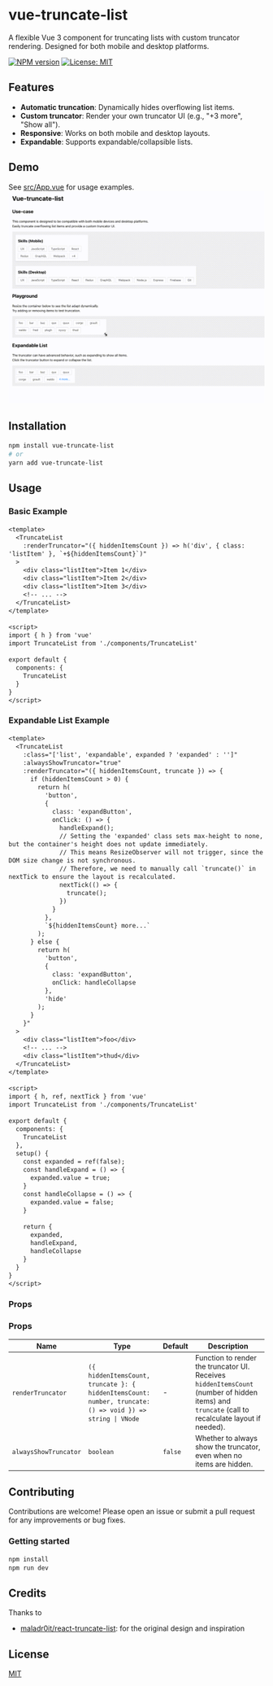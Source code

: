 # vue-truncate-list

A flexible Vue 3 component for truncating lists with custom truncator rendering. Designed for both mobile and desktop platforms.

[![NPM version](https://img.shields.io/npm/v/vue-truncate-list.svg?style=flat)](https://npmjs.com/package/vue-truncate-list)
[![License: MIT](https://img.shields.io/badge/License-MIT-yellow.svg)](./LICENSE)

## Features

- **Automatic truncation**: Dynamically hides overflowing list items.
- **Custom truncator**: Render your own truncator UI (e.g., "+3 more", "Show all").
- **Responsive**: Works on both mobile and desktop layouts.
- **Expandable**: Supports expandable/collapsible lists.

## Demo

See [src/App.vue](src/App.vue) for usage examples.
![demo](./docs/demo.gif)

## Installation

```sh
npm install vue-truncate-list
# or
yarn add vue-truncate-list
```

## Usage

### Basic Example

```vue
<template>
  <TruncateList
    :renderTruncator="({ hiddenItemsCount }) => h('div', { class: 'listItem' }, `+${hiddenItemsCount}`)"
  >
    <div class="listItem">Item 1</div>
    <div class="listItem">Item 2</div>
    <div class="listItem">Item 3</div>
    <!-- ... -->
  </TruncateList>
</template>

<script>
import { h } from 'vue'
import TruncateList from './components/TruncateList'

export default {
  components: {
    TruncateList
  }
}
</script>
```

### Expandable List Example

```vue
<template>
  <TruncateList 
    :class="['list', 'expandable', expanded ? 'expanded' : '']" 
    :alwaysShowTruncator="true"
    :renderTruncator="({ hiddenItemsCount, truncate }) => {
      if (hiddenItemsCount > 0) {
        return h(
          'button',
          {
            class: 'expandButton',
            onClick: () => {
              handleExpand();
              // Setting the 'expanded' class sets max-height to none, but the container's height does not update immediately.
              // This means ResizeObserver will not trigger, since the DOM size change is not synchronous.
              // Therefore, we need to manually call `truncate()` in nextTick to ensure the layout is recalculated.
              nextTick(() => {
                truncate();
              })
            }
          },
          `${hiddenItemsCount} more...`
        );
      } else {
        return h(
          'button',
          {
            class: 'expandButton',
            onClick: handleCollapse
          },
          'hide'
        );
      }
    }"
  >
    <div class="listItem">foo</div>
    <!-- ... -->
    <div class="listItem">thud</div>
  </TruncateList>
</template>

<script>
import { h, ref, nextTick } from 'vue'
import TruncateList from './components/TruncateList'

export default {
  components: {
    TruncateList
  },
  setup() {
    const expanded = ref(false);
    const handleExpand = () => {
      expanded.value = true;
    }
    const handleCollapse = () => {
      expanded.value = false;
    }

    return {
      expanded,
      handleExpand,
      handleCollapse
    }
  }
}
</script>
```

### Props

### Props

| Name                  | Type                                                                                                      | Default | Description                                                                                                                                      |
|-----------------------|-----------------------------------------------------------------------------------------------------------|---------|--------------------------------------------------------------------------------------------------------------------------------------------------|
| `renderTruncator`     | `({ hiddenItemsCount, truncate }: { hiddenItemsCount: number, truncate: () => void }) => string \| VNode` | -       | Function to render the truncator UI. Receives `hiddenItemsCount` (number of hidden items) and `truncate` (call to recalculate layout if needed). |
| `alwaysShowTruncator` | `boolean`                                                                                                 | `false` | Whether to always show the truncator, even when no items are hidden.                                                                             |


## Contributing

Contributions are welcome! Please open an issue or submit a pull request for any improvements or bug fixes.

### Getting started
```sh
npm install
npm run dev
```

## Credits

Thanks to
- [maladr0it/react-truncate-list](https://github.com/maladr0it/react-truncate-list): for the original design and inspiration

## License

[MIT](./LICENSE)